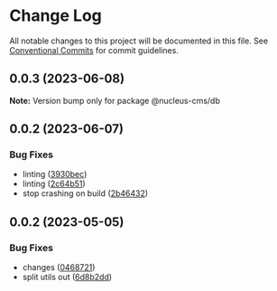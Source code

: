 # Change Log

All notable changes to this project will be documented in this file.
See [Conventional Commits](https://conventionalcommits.org) for commit guidelines.

## 0.0.3 (2023-06-08)

**Note:** Version bump only for package @nucleus-cms/db





## 0.0.2 (2023-06-07)


### Bug Fixes

* linting ([3930bec](https://github.com/The-Code-Monkey/PaperCMS/commit/3930bec497f0fee6346b9dd6d55176109e73cdbd))
* linting ([2c64b51](https://github.com/The-Code-Monkey/PaperCMS/commit/2c64b51ba241c4e5cfb6ebd0fb5d1752ea965919))
* stop crashing on build ([2b46432](https://github.com/The-Code-Monkey/PaperCMS/commit/2b464322e69565d32a54ff4ea41fb08fd5347d85))





## 0.0.2 (2023-05-05)


### Bug Fixes

* changes ([0468721](https://github.com/The-Code-Monkey/PaperCMS/commit/0468721b877d66478981c0271ec1ce238c5e9609))
* split utils out ([6d8b2dd](https://github.com/The-Code-Monkey/PaperCMS/commit/6d8b2dd0f1ece3c034fe3712b21a2f1879bd2bd7))
